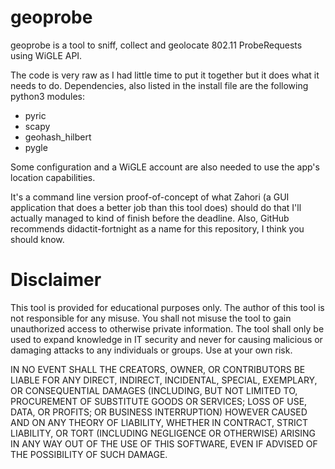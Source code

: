 # geoprobe
geoprobe is a tool to sniff, collect and geolocate 802.11 ProbeRequests using WiGLE API.

The code is very raw as I had little time to put it together but it does what it needs to do.
Dependencies, also listed in the install file are the following python3 modules:
* pyric
* scapy
* geohash_hilbert
* pygle

Some configuration and a WiGLE account are also needed to use the app's location capabilities.

It's a command line version proof-of-concept of what Zahori (a GUI application that does a better job than this tool does) should do that I'll actually managed to kind of finish before the deadline. Also, GitHub recommends didactit-fortnight as a name for this repository, I think you should know.

# Disclaimer
This tool is provided for educational purposes only. The author of this tool is not responsible for any misuse. You shall not misuse the tool to gain unauthorized access to otherwise private information. The tool shall only be used to expand knowledge in IT security and never for causing malicious or damaging attacks to any individuals or groups. Use at your own risk.

IN NO EVENT SHALL THE CREATORS, OWNER, OR CONTRIBUTORS BE LIABLE FOR ANY DIRECT, INDIRECT, INCIDENTAL, SPECIAL, EXEMPLARY, OR CONSEQUENTIAL DAMAGES (INCLUDING, BUT NOT LIMITED TO, PROCUREMENT OF SUBSTITUTE GOODS OR SERVICES; LOSS OF USE, DATA, OR PROFITS; OR BUSINESS INTERRUPTION) HOWEVER CAUSED AND ON ANY THEORY OF LIABILITY, WHETHER IN CONTRACT, STRICT LIABILITY, OR TORT (INCLUDING NEGLIGENCE OR OTHERWISE) ARISING IN ANY WAY OUT OF THE USE OF THIS SOFTWARE, EVEN IF ADVISED OF THE POSSIBILITY OF SUCH DAMAGE. 
